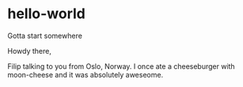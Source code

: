 # hello-world
Gotta start somewhere

Howdy there,

Filip talking to you from Oslo, Norway. I once ate a cheeseburger with moon-cheese and it was absolutely aweseome.
